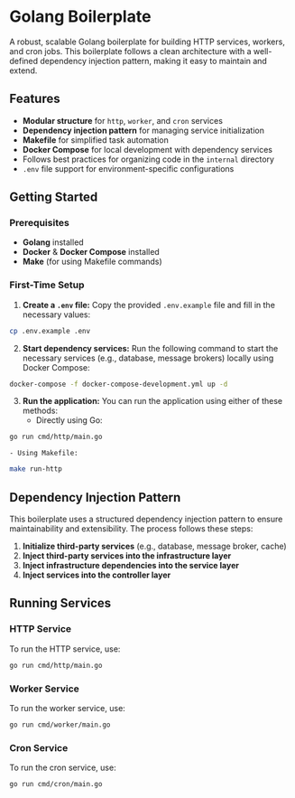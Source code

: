 # Golang Boilerplate
A robust, scalable Golang boilerplate for building HTTP services, workers, and cron jobs. This boilerplate follows a clean architecture with a well-defined dependency injection pattern, making it easy to maintain and extend.

## Features
- **Modular structure** for `http`, `worker`, and `cron` services
- **Dependency injection pattern** for managing service initialization
- **Makefile** for simplified task automation
- **Docker Compose** for local development with dependency services
- Follows best practices for organizing code in the `internal` directory
- `.env` file support for environment-specific configurations

## Getting Started

### Prerequisites
- **Golang** installed
- **Docker** & **Docker Compose** installed
- **Make** (for using Makefile commands)

### First-Time Setup
1. **Create a `.env` file:**
Copy the provided `.env.example` file and fill in the necessary values:
```bash
cp .env.example .env
```
2. **Start dependency services:**
Run the following command to start the necessary services (e.g., database, message brokers) locally using Docker Compose:
```bash
docker-compose -f docker-compose-development.yml up -d
```
3. **Run the application:**
You can run the application using either of these methods:
	- Directly using Go:
```bash
go run cmd/http/main.go
```

	- Using Makefile:
```bash
make run-http
```

## Dependency Injection Pattern
This boilerplate uses a structured dependency injection pattern to ensure maintainability and extensibility. The process follows these steps:
1. **Initialize third-party services** (e.g., database, message broker, cache)
2. **Inject third-party services into the infrastructure layer**
3. **Inject infrastructure dependencies into the service layer**
4. **Inject services into the controller layer**

## Running Services
### HTTP Service
To run the HTTP service, use:
```bash
go run cmd/http/main.go
```
### Worker Service
To run the worker service, use:
```bash
go run cmd/worker/main.go
```
### Cron Service
To run the cron service, use:
```bash
go run cmd/cron/main.go
```